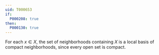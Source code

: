 ```yaml
---
uid: T000653
if:
  P000208: true
then:
  P000130: true
---
```


For each $x \in X$, the set of neighborhoods containing $X$ is a local basis of compact neighborhoods, since every open set is compact.
